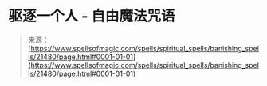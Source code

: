 <!--yml

category: 未分类

date: 2024-06-12 19:05:01

-->

# 驱逐一个人 - 自由魔法咒语

> 来源：[https://www.spellsofmagic.com/spells/spiritual_spells/banishing_spells/21480/page.html#0001-01-01](https://www.spellsofmagic.com/spells/spiritual_spells/banishing_spells/21480/page.html#0001-01-01)
